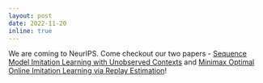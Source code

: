 ```yaml
---
layout: post
date: 2022-11-20
inline: true
---
```


We are coming to NeurIPS. Come checkout our two papers - [Sequence Model Imitation Learning with Unobserved Contexts](https://nips.cc/virtual/2022/poster/53941) and [Minimax Optimal Online Imitation Learning via Replay Estimation](https://nips.cc/virtual/2022/poster/53956)!
